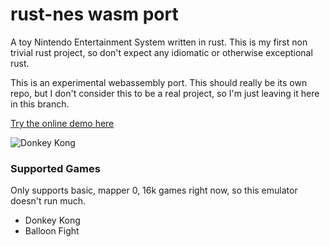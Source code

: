 # rust-nes wasm port
A toy Nintendo Entertainment System written in rust. This is my first non trivial rust project, so don't expect any idiomatic or otherwise exceptional rust.

This is an experimental webassembly port. This should really be its own repo, but I don't consider this to be a real project, so I'm just leaving it here in this branch.

[Try the online demo here](https://suckow.dev/nes)

![Donkey Kong](https://i.imgur.com/5wv29YA.png)

### Supported Games
Only supports basic, mapper 0, 16k games right now, so this emulator doesn't run much.
- Donkey Kong
- Balloon Fight
